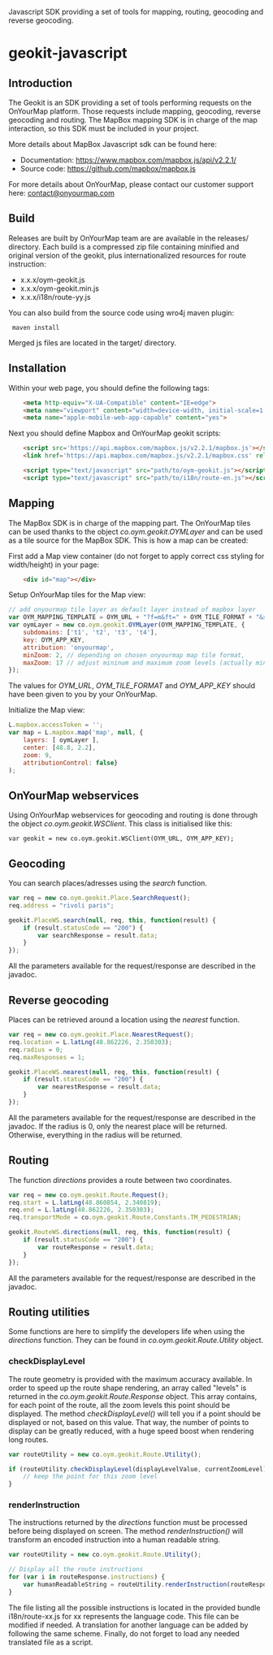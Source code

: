 Javascript SDK providing a set of tools for mapping, routing, geocoding and reverse geocoding.



# geokit-javascript

## Introduction

The Geokit is an SDK providing a set of tools performing requests on the OnYourMap platform. Those requests include mapping, geocoding, reverse geocoding and routing. The MapBox mapping SDK is in charge of the map interaction, so this SDK must be included in your project.

More details about MapBox Javascript sdk can be found here:
- Documentation: https://www.mapbox.com/mapbox.js/api/v2.2.1/
- Source code: https://github.com/mapbox/mapbox.js

For more details about OnYourMap, please contact our customer support here: contact@onyourmap.com


## Build

Releases are built by OnYourMap team are are available in the releases/ directory.
Each build is a compressed zip file containing  minified and original version of the geokit, plus internationalized resources for route instruction:
 - x.x.x/oym-geokit.js
 - x.x.x/oym-geokit.min.js
 - x.x.x/i18n/route-yy.js   
  
You can also build from the source code using wro4j maven plugin:
```command
 maven install
```
Merged js files are located in the target/ directory.

 
## Installation

Within your web page, you should define the following <meta> tags:
```html
	<meta http-equiv="X-UA-Compatible" content="IE=edge">
	<meta name="viewport" content="width=device-width, initial-scale=1.0, user-scalable=no">
	<meta name="apple-mobile-web-app-capable" content="yes">
```

Next you should define Mapbox and OnYourMap geokit scripts:
```html
	<script src='https://api.mapbox.com/mapbox.js/v2.2.1/mapbox.js'></script>
	<link href='https://api.mapbox.com/mapbox.js/v2.2.1/mapbox.css' rel='stylesheet' />

	<script type="text/javascript" src="path/to/oym-geokit.js"></script>
	<script type="text/javascript" src="path/to/i18n/route-en.js"></script>
```

## Mapping

The MapBox SDK is in charge of the mapping part. The OnYourMap tiles can be used thanks to the object *co.oym.geokit.OYMLayer* and can be used as a tile source for the MapBox SDK. This is how a map can be created:

First add a Map view container (do not forget to apply correct css styling for width/height) in your page:

```html
	<div id="map"></div>
```

Setup OnYourMap tiles for the Map view:

```javascript
// add onyourmap tile layer as default layer instead of mapbox layer
var OYM_MAPPING_TEMPLATE = OYM_URL + "?f=m&ft=" + OYM_TILE_FORMAT + "&x={oymX}&y={oymY}&z={oymZ}&key={key}";
var oymLayer = new co.oym.geokit.OYMLayer(OYM_MAPPING_TEMPLATE, {
	subdomains: ['t1', 't2', 't3', 't4'],
	key: OYM_APP_KEY,
	attribution: 'onyourmap',
	minZoom: 2, // depending on chosen onyourmap map tile format, 
	maxZoom: 17 // adjust mininum and maximum zoom levels (actually min = 2 and max = 17)
});
```

The values for *OYM_URL*, *OYM_TILE_FORMAT* and *OYM_APP_KEY* should have been given to you by your OnYourMap.

Initialize the Map view:

```javascript
L.mapbox.accessToken = '';
var map = L.mapbox.map('map', null, {
	layers: [ oymLayer ],
	center: [48.8, 2.2],
	zoom: 9,
	attributionControl: false}
);
```


## OnYourMap webservices		

Using OnYourMap webservices for geocoding and routing is done through the object *co.oym.geokit.WSClient*. This class is initialised like this:

```javacsript
var geokit = new co.oym.geokit.WSClient(OYM_URL, OYM_APP_KEY);
```
	
## Geocoding

You can search places/adresses using the *search* function.

```javascript
var req = new co.oym.geokit.Place.SearchRequest();
req.address = "rivoli paris";

geokit.PlaceWS.search(null, req, this, function(result) {
    if (result.statusCode == "200") {
        var searchResponse = result.data; 
    }
});
```

All the parameters available for the request/response are described in the javadoc.


## Reverse geocoding

Places can be retrieved around a location using the *nearest* function.

```javascript
var req = new co.oym.geokit.Place.NearestRequest();
req.location = L.latLng(48.862226, 2.350303);
req.radius = 0;
req.maxResponses = 1;

geokit.PlaceWS.nearest(null, req, this, function(result) {
	if (result.statusCode == "200") {
        var nearestResponse = result.data; 
	}
});
```

All the parameters available for the request/response are described in the javadoc.
If the radius is 0, only the nearest place will be returned. Otherwise, everything in the radius will be returned.


## Routing

The function *directions* provides a route between two coordinates.

```javascript
var req = new co.oym.geokit.Route.Request();
req.start = L.latLng(48.860854, 2.340819); 
req.end = L.latLng(48.862226, 2.350303); 
req.transportMode = co.oym.geokit.Route.Constants.TM_PEDESTRIAN;

geokit.RouteWS.directions(null, req, this, function(result) {
	if (result.statusCode == "200") {
        var routeResponse = result.data; 
	}
});
```

All the parameters available for the request/response are described in the javadoc.


## Routing utilities

Some functions are here to simplify the developers life when using the *directions* function.
They can be found in *co.oym.geokit.Route.Utility* object.


### checkDisplayLevel

The route geometry is provided with the maximum accuracy available. In order to speed up the route shape rendering, an array called "levels" is returned in the *co.oym.geokit.Route.Response* object. This array contains, for each point of the route, all the zoom levels this point should be displayed. The method *checkDisplayLevel()* will tell you if a point should be displayed or not, based on this value. That way, the number of points to display can be greatly reduced, with a huge speed boost when rendering long routes.

```javascript
var routeUtility = new co.oym.geokit.Route.Utility();

if (routeUtility.checkDisplayLevel(displayLevelValue, currentZoomLevel)) {
	// keep the point for this zoom level
}
```

### renderInstruction

The instructions returned by the *directions* function must be processed before being displayed on screen. The method *renderInstruction()* will transform an encoded instruction into a human readable string.

```javascript
var routeUtility = new co.oym.geokit.Route.Utility();

// Display all the route instructions 
for (var i in routeResponse.instructions) {
	var humanReadableString = routeUtility.renderInstruction(routeResponse.instructions[i], "en");
}
```

The file listing all the possible instructions is located in the provided bundle i18n/route-xx.js for xx represents the language code. 
This file can be modified if needed. A translation for another language can be added by following the same scheme.
Finally, do not forget to load any needed translated file as a script.


	